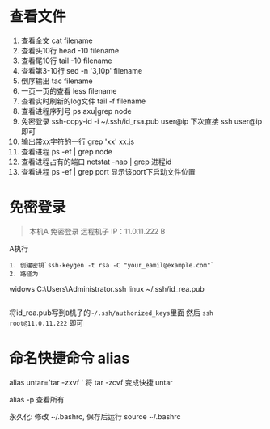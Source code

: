 # 查看文件
1. 查看全文 cat filename
2. 查看头10行  head -10 filename
3. 查看尾10行  tail -10 filename
4. 查看第3-10行 sed -n '3,10p' filename
5. 倒序输出 tac filename
6. 一页一页的查看 less filename
7. 查看实时刷新的log文件 tail -f filename
8. 查看进程序列号 ps axu|grep node
9. 免密登录 ssh-copy-id -i ~/.ssh/id_rsa.pub user@ip    下次直接 ssh user@ip 即可
10. 输出带xx字符的一行 grep 'xx' xx.js
11. 查看进程 ps -ef | grep node
12. 查看进程占有的端口 netstat -nap | grep 进程id
13. 查看进程 ps -ef | grep port  显示该port下启动文件位置

# 免密登录
> 本机A 免密登录 远程机子 IP：11.0.11.222 B

A执行
```
1. 创建密钥`ssh-keygen -t rsa -C "your_eamil@example.com"`
2. 路径为
```
widows C:\Users\Administrator\.ssh
linux  ~/.ssh/id_rea.pub
```
```
将id_rea.pub写到`B`机子的`~/.ssh/authorized_keys`里面
然后 `ssh root@11.0.11.222` 即可

# 命名快捷命令 alias
alias untar='tar -zxvf ' 将 tar -zcvf 变成快捷 untar

alias -p 查看所有

永久化: 修改 ~/.bashrc, 保存后运行 source ~/.bashrc